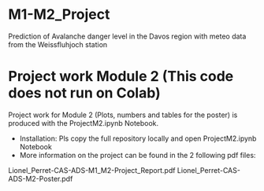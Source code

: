 # M1-M2_Project
 Prediction of Avalanche danger level in the Davos region with meteo data from the Weissfluhjoch station

 # Project work Module 2 (This code does not run on Colab)

Project work for Module 2 (Plots, numbers and tables for the poster) is produced with the ProjectM2.ipynb Notebook.
- Installation: Pls copy the full repository locally and open ProjectM2.ipynb Notebook
- More information on the project can be found in the 2 following pdf files:

Lionel_Perret-CAS-ADS-M1_M2-Project_Report.pdf
Lionel_Perret-CAS-ADS-M2-Poster.pdf